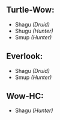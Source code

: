 ## Turtle-Wow:
- Shagu *(Druid)*
- Shugu *(Hunter)*
- Smup *(Hunter)*

## Everlook:
- Shagu *(Druid)*
- Smup *(Hunter)*

## Wow-HC:
- Shagu *(Hunter)*
